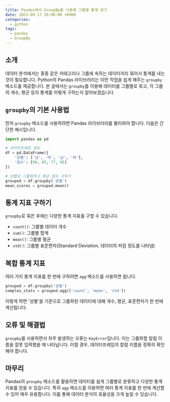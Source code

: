 ```yaml
---
title: Pandas에서 GroupBy를 사용해 그룹별 통계 얻기
date: 2023-09-17 20:00:00 +0900
categories:
  - python
tags:
  - pandas
  - GroupBy
---
```


## 소개

데이터 분석에서는 종종 같은 카테고리나 그룹에 속하는 데이터끼리 묶어서 통계를 내는 것이 필요합니다. Python의 Pandas 라이브러리는 이런 작업을 쉽게 해주는 `groupby` 메소드를 제공합니다. 본 글에서는 `groupby`를 이용해 데이터를 그룹별로 묶고, 각 그룹의 개수, 평균 등의 통계를 어떻게 구하는지 알아보겠습니다.

## `groupby`의 기본 사용법

먼저 `groupby` 메소드를 사용하려면 Pandas 라이브러리를 불러와야 합니다. 다음은 간단한 예시입니다.

```python
import pandas as pd

# 데이터프레임 생성
df = pd.DataFrame({
    '성별': ['남', '여', '남', '여'],
    '점수': [90, 85, 77, 95]
})

# 성별로 그룹화하고 평균 점수 구하기
grouped = df.groupby('성별')
mean_scores = grouped.mean()
```

## 통계 지표 구하기

`groupby`로 묶은 후에는 다양한 통계 지표를 구할 수 있습니다.

- `count()`: 그룹별 데이터 개수
- `sum()`: 그룹별 합계
- `mean()`: 그룹별 평균
- `std()`: 그룹별 표준편차(Standard Deviation, 데이터의 퍼짐 정도를 나타냄)

## 복합 통계 지표

여러 가지 통계 지표를 한 번에 구하려면 `agg` 메소드를 사용하면 됩니다.

```python
grouped = df.groupby('성별')
complex_stats = grouped.agg(['count', 'mean', 'std'])
```

이렇게 하면 '성별'을 기준으로 그룹화된 데이터에 대해 개수, 평균, 표준편차가 한 번에 계산됩니다.

## 오류 및 해결법

`groupby`를 사용하면서 자주 발생하는 오류는 `KeyError`입니다. 이는 그룹화할 칼럼 이름을 잘못 입력했을 때 나타납니다. 이럴 경우, 데이터프레임의 칼럼 이름을 정확히 확인해야 합니다.

## 마무리

Pandas의 `groupby` 메소드를 활용하면 데이터를 쉽게 그룹별로 분류하고 다양한 통계 지표를 얻을 수 있습니다. 특히 `agg` 메소드를 이용하면 여러 통계 지표를 한 번에 계산할 수 있어 매우 유용합니다. 이를 통해 데이터 분석의 효율성을 크게 높일 수 있습니다.